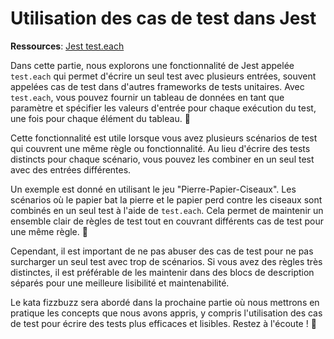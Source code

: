 Utilisation des cas de test dans Jest
=====================================

**Ressources**: [Jest test.each](https://jestjs.io/fr/docs/api#testeachtablename-fn-timeout)

Dans cette partie, nous explorons une fonctionnalité de Jest appelée `test.each` qui permet d'écrire un seul test avec plusieurs entrées, souvent appelées cas de test dans d'autres frameworks de tests unitaires. Avec `test.each`, vous pouvez fournir un tableau de données en tant que paramètre et spécifier les valeurs d'entrée pour chaque exécution du test, une fois pour chaque élément du tableau. 📝

Cette fonctionnalité est utile lorsque vous avez plusieurs scénarios de test qui couvrent une même règle ou fonctionnalité. Au lieu d'écrire des tests distincts pour chaque scénario, vous pouvez les combiner en un seul test avec des entrées différentes.

Un exemple est donné en utilisant le jeu "Pierre-Papier-Ciseaux". Les scénarios où le papier bat la pierre et le papier perd contre les ciseaux sont combinés en un seul test à l'aide de `test.each`. Cela permet de maintenir un ensemble clair de règles de test tout en couvrant différents cas de test pour une même règle. 🎲

Cependant, il est important de ne pas abuser des cas de test pour ne pas surcharger un seul test avec trop de scénarios. Si vous avez des règles très distinctes, il est préférable de les maintenir dans des blocs de description séparés pour une meilleure lisibilité et maintenabilité.

Le kata fizzbuzz sera abordé dans la prochaine partie où nous mettrons en pratique les concepts que nous avons appris, y compris l'utilisation des cas de test pour écrire des tests plus efficaces et lisibles. Restez à l'écoute ! 🚀